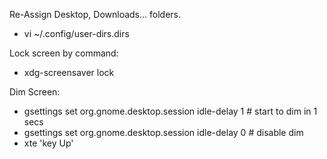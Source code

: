 
Re-Assign Desktop, Downloads... folders.
* vi ~/.config/user-dirs.dirs

Lock screen by command:
* xdg-screensaver lock

Dim Screen:
* gsettings set org.gnome.desktop.session idle-delay 1 # start to dim in 1 secs
* gsettings set org.gnome.desktop.session idle-delay 0 # disable dim
* xte 'key Up'
